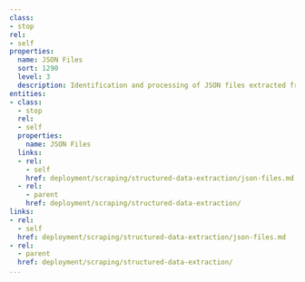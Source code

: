 ```yaml
---
class:
- stop
rel:
- self
properties:
  name: JSON Files
  sort: 1290
  level: 3
  description: Identification and processing of JSON files extracted from URLs.
entities:
- class:
  - stop
  rel:
  - self
  properties:
    name: JSON Files
  links:
  - rel:
    - self
    href: deployment/scraping/structured-data-extraction/json-files.md
  - rel:
    - parent
    href: deployment/scraping/structured-data-extraction/
links:
- rel:
  - self
  href: deployment/scraping/structured-data-extraction/json-files.md
- rel:
  - parent
  href: deployment/scraping/structured-data-extraction/
...
```

